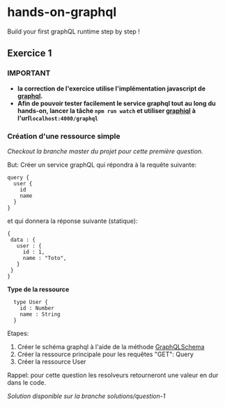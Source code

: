 # hands-on-graphql
Build your first graphQL runtime step by step !

## Exercice 1

### IMPORTANT
- **la correction de l'exercice utilise l'implémentation javascript de [graphql](https://github.com/graphql/graphql-js).**
- **Afin de pouvoir tester facilement le service graphql tout au long du hands-on, lancer la tâche `npm run watch` et  utiliser [graphiql](https://github.com/graphql/graphiql) à l'url`localhost:4000/graphql`**

### Création d'une ressource simple
_Checkout la branche master du projet pour cette première question._

But: Créer un service graphQL qui répondra à la requête suivante:
```
query {
  user {
    id
    name
  }
}
```
et qui donnera la réponse suivante (statique):
```
{
 data : {
   user : {
     id : 1,
     name : "Toto",
   }
 }
}
```
**Type de la ressource**
```
  type User {
    id : Number
    name : String
  }
```

Etapes:
1. Créer le schéma graphql à l'aide de la méthode [GraphQLSchema](http://graphql.org/graphql-js/type/#graphqlschema)
2. Créer la ressource principale pour les requêtes "GET": Query
3. Créer la ressource User

Rappel: pour cette question les resolveurs retourneront une valeur en dur dans le code.

_Solution disponible sur la branche solutions/question-1_
